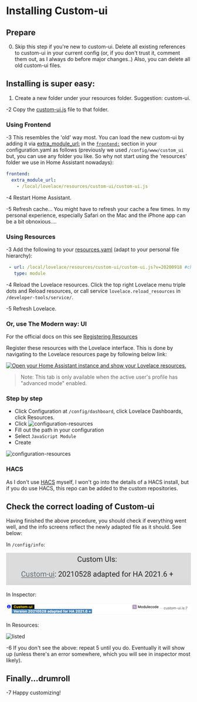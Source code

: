 # Installing Custom-ui

## Prepare

0. Skip this step if you're new to custom-ui.
Delete all existing references to custom-ui in your current config (or, if you don't trust it, comment them out, as I always do before major changes..) Also, you can delete all old custom-ui files.

## Installing is super easy:

1. Create a new folder under your resources folder. Suggestion: custom-ui.

-2 Copy the [custom-ui.js](https://github.com/Mariusthvdb/custom-ui/blob/master/custom-ui.js) file to that folder.

### Using Frontend
-3 This resembles the 'old' way most. You can load the new custom-ui by adding it via [extra_module_url:](https://www.home-assistant.io/integrations/frontend/#extra_module_url) in the [`frontend:`](https://www.home-assistant.io/integrations/frontend/) section in your configuration.yaml as follows (previously we used `/config/www/custom_ui` but, you can use any folder you like. So why not start using the 'resources' folder we use in Home Assistant nowadays):

   ```yaml
   frontend:
     extra_module_url:
       - /local/lovelace/resources/custom-ui/custom-ui.js
   ```

-4 Restart Home Assistant.

-5 Refresh cache...
You might have to refresh your cache a few times. In my personal experience, especially Safari on the Mac and the iPhone app can be a bit obnoxious....

### Using Resources
-3 Add the following to your [resources.yaml](https://www.home-assistant.io/lovelace/dashboards-and-views/#resources) (adapt to your personal file hierarchy):

  ```yaml
   - url: /local/lovelace/resources/custom-ui/custom-ui.js?v=20200918 #change this v-number on each update
     type: module
  ```
-4 Reload the Lovelace resources.
Click the top right Lovelace menu triple dots and Reload resources, or call service `lovelace.reload_resources` in `/developer-tools/service/`.

-5 Refresh Lovelace. 

### Or, use The Modern way: UI
For the official docs on this see [Registering Resources](https://developers.home-assistant.io/docs/frontend/custom-ui/registering-resources)

Register these resources with the Lovelace interface. This is done by navigating to the Lovelace resources page by following below link:

[![Open your Home Assistant instance and show your Lovelace resources.](https://my.home-assistant.io/badges/lovelace_resources.svg)](https://my.home-assistant.io/redirect/lovelace_resources/)

> Note: This tab is only available when the active user's profile has "advanced mode" enabled.

### Step by step
- Click Configuration at `/config/dashboard`, click Lovelace Dashboards, click Resources.
- Click
![configuration-resources](https://github.com/Mariusthvdb/custom-ui/blob/master/add.png)
- Fill out the path in your configuration
- Select `JavaScript Module`
- Create

![configuration-resources](https://github.com/Mariusthvdb/custom-ui/blob/master/configuration-resources.png)

### HACS
As I don't use [HACS](https://hacs.xyz) myself, I won't go into the details of a HACS install, but if you do use HACS, this repo can be added to the custom repositories.

## Check the correct loading of Custom-ui
Having finished the above procedure, you should check if everything went well, and the info screens reflect the newly adapted file as it should. See below:

In `/config/info`:

![info](https://github.com/Mariusthvdb/custom-ui/blob/master/info.png)

In Inspector:

![inspector](https://github.com/Mariusthvdb/custom-ui/blob/master/Module-in-Inspector.png)

In Resources:

![listed](https://github.com/Mariusthvdb/custom-ui/blob/master/listed-resources.png)

-6 If you don't see the above: repeat 5 until you do. Eventually it will show up (unless there's an error somewhere, which you will see in inspector most likely).

## Finally...drumroll
-7 Happy customizing!


